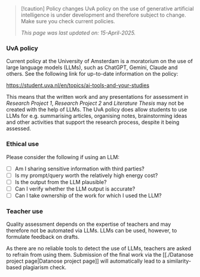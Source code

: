>[!caution] Policy changes
>UvA policy on the use of generative artificial intelligence is under development and therefore subject to change. Make sure you check current policies. 
>
>*This page was last updated on: 15-April-2025.*

### UvA policy
Current policy at the University of Amsterdam is a moratorium on the use of large language models (LLMs), such as ChatGPT, Gemini, Claude and others. See the following link for up-to-date information on the policy:

https://student.uva.nl/en/topics/ai-tools-and-your-studies

This means that the written work and any presentations for assessment in *Research Project 1*, *Research Project 2* and *Literature Thesis* may not be created with the help of LLMs. The UvA policy does allow students to use LLMs for e.g. summarising articles, organising notes, brainstorming ideas and other activities that support the research process, despite it being assessed.

### Ethical use
Please consider the following if using an LLM:

- [ ] Am I sharing sensitive information with third parties?
- [ ] Is my prompt/query worth the relatively high energy cost?
- [ ] Is the output from the LLM plausible?
- [ ] Can I verify whether the LLM output is accurate?
- [ ] Can I take ownership of the work for which I used the LLM?

### Teacher use
Quality assessment depends on the expertise of teachers and may therefore not be automated via LLMs. LLMs can be used, however, to formulate feedback on drafts.

As there are no reliable tools to detect the use of LLMs, teachers are asked to refrain from using them. Submission of the final work via the [[./Datanose project page|Datanose project page]] will automatically lead to a similarity-based plagiarism check.